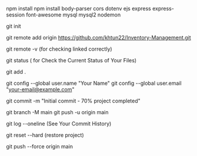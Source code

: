 
npm install
npm install body-parser cors dotenv ejs express express-session font-awesome mysql mysql2 nodemon

git init

git remote add origin https://github.com/khtun22/Inventory-Management.git

git remote -v  (for checking linked correctly)

git status  ( for Check the Current Status of Your Files)

git add .

git config --global user.name "Your Name"
git config --global user.email "your-email@example.com"

git commit -m "Initial commit - 70% project completed"

git branch -M main
git push -u origin main



git log --oneline (See Your Commit History)

git reset --hard <commit-id> (restore project)

git push --force origin main 

